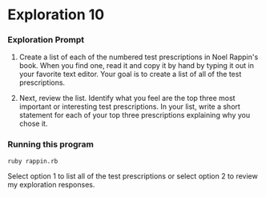 # Exploration 10

### Exploration Prompt
1. Create a list of each of the numbered test prescriptions in Noel Rappin's book. When you find one, read it and copy it by hand by typing it out in your favorite text editor. Your goal is to create a list of all of the test prescriptions.

2. Next, review the list. Identify what you feel are the top three most important or interesting test prescriptions. In your list, write a short statement for each of your top three prescriptions explaining why you chose it.

### Running this program
`ruby rappin.rb`

Select option 1 to list all of the test prescriptions or select option 2 to review my exploration responses.
